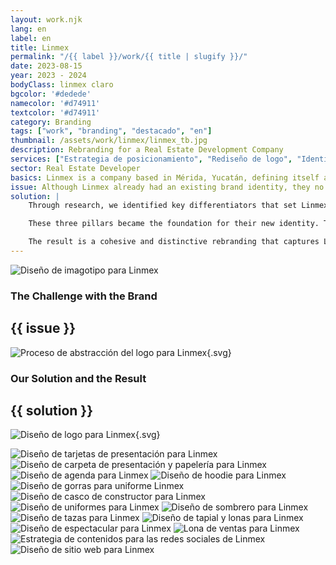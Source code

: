 ```yaml
---
layout: work.njk 
lang: en
label: en
title: Linmex
permalink: "/{{ label }}/work/{{ title | slugify }}/"
date: 2023-08-15
year: 2023 - 2024
bodyClass: linmex claro
bgcolor: '#dedede'
namecolor: '#d74911'
textcolor: '#d74911'
category: Branding
tags: ["work", "branding", "destacado", "en"]
thumbnail: /assets/work/linmex/linmex_tb.jpg
description: Rebranding for a Real Estate Development Company
services: ["Estrategia de posicionamiento", "Rediseño de logo", "Identidad Corporativa", "Desarrollo de sitio Web"]
sector: Real Estate Developer
basics: Linmex is a company based in Mérida, Yucatán, defining itself as a community of real estate leaders constantly seeking opportunities to innovate the real estate industry. Their goal is to improve the quality of life for their investors, collaborators, and society as a whole through forward-thinking proposals.
issue: Although Linmex already had an existing brand identity, they no longer felt it represented them. Additionally, their logo visually resembled another brand, creating challenges in establishing a unique identity. This prompted the need for a complete rebranding to build a new identity grounded in their values, essence, and differentiators.
solution: |
    Through research, we identified key differentiators that set Linmex apart in their work with partners, advisors, and developments. These differentiators included: 1) Growth for investors: Linmex fosters growth for both capital partners and contributors. 2) Guidance for advisors: The company equips internal and external advisors with the tools and knowledge needed to excel in property sales. 3) Project success through proven methodologies: Each new project is executed with a systematic, functional, and proven approach.

    These three pillars became the foundation for their new identity. The logo was designed as an abstraction of these core concepts, visually representing growth, guidance, and proven success. The new brand identity was further enhanced with a dynamic, modern, and youthful color palette, balanced by a formal and sober structure in its content.

    The result is a cohesive and distinctive rebranding that captures Linmex’s values and solidifies its position as a forward-thinking leader in the real estate development industry.
---
```


![Diseño de imagotipo para Linmex](/assets/work/linmex/linmex_imagotipo.jpg)

<div class="column__2">
    <div class="col__left">
        <h3>The Challenge with the Brand</h3>
    </div>
    <div class="col__right">
        <h2>{{ issue }}</h2>
    </div>
</div>

![Proceso de abstracción del logo para Linmex](/assets/work/linmex/linmex_logo_proceso.svg){.svg}

<div class="column__2 work__column__2">
    <div class="col__left">
        <h3>Our Solution and the Result</h3>
    </div>
    <div class="col__right">
        <h2>{{ solution }}</h2>
    </div>
</div>

![Diseño de logo para Linmex](/assets/work/linmex/linmex_logo.svg){.svg}

![Diseño de tarjetas de presentación para Linmex](/assets/work/linmex/linmex_tarjetas.jpg)
![Diseño de carpeta de presentación y papelería para Linmex](/assets/work/linmex/linmex_folder.jpg)
![Diseño de agenda para Linmex](/assets/work/linmex/linmex_agenda.jpg)
![Diseño de hoodie para Linmex](/assets/work/linmex/linmex_hoodie.jpg)
![Diseño de gorras para uniforme Linmex](/assets/work/linmex/linmex_gorras.jpg)
![Diseño de casco de constructor para Linmex](/assets/work/linmex/linmex_casco.jpg)
![Diseño de uniformes para Linmex](/assets/work/linmex/linmex_uniformes.jpg)
![Diseño de sombrero para Linmex](/assets/work/linmex/linmex_sombrero.jpg)
![Diseño de tazas para Linmex](/assets/work/linmex/linmex_taza.jpg)
![Diseño de tapial y lonas para Linmex](/assets/work/linmex/linmex_paneles.jpg)
![Diseño de espectacular para Linmex](/assets/work/linmex/linmex_espectacular.jpg)
![Lona de ventas para Linmex](/assets/work/linmex/linmex_lona.jpg)
![Estrategia de contenidos para las redes sociales de Linmex](/assets/work/linmex/linmex_instagram.jpg)
![Diseño de sitio web para Linmex](/assets/work/linmex/linmex_web.jpg)